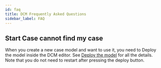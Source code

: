 ```yaml
---
id: faq
title: DCM Frequently Asked Questions
sidebar_label: FAQ
---
```


## Start Case cannot find my case

When you create a new case model and want to use it, you need to Deploy the model inside the DCM editor.
See [Deploy the model](designmodels#deploy-the-model) for all the details. 
Note that you do not need to restart after pressing the deploy button. 